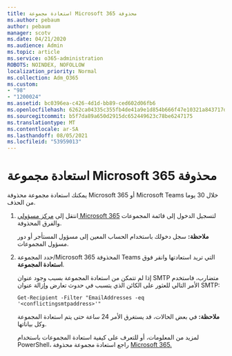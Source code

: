 ```yaml
---
title: استعادة مجموعة Microsoft 365 محذوفة
ms.author: pebaum
author: pebaum
manager: scotv
ms.date: 04/21/2020
ms.audience: Admin
ms.topic: article
ms.service: o365-administration
ROBOTS: NOINDEX, NOFOLLOW
localization_priority: Normal
ms.collection: Adm_O365
ms.custom:
- "98"
- "1200024"
ms.assetid: bc0396ea-c426-4d1d-bb89-ced602d06fb6
ms.openlocfilehash: 6262ca04335c355fb4de41a9e1d854b666f47e10321a843717d6eb951c46cafd
ms.sourcegitcommit: b5f7da89a650d2915dc652449623c78be6247175
ms.translationtype: MT
ms.contentlocale: ar-SA
ms.lasthandoff: 08/05/2021
ms.locfileid: "53959013"
---
```

# <a name="restore-a-deleted-microsoft-365-group"></a>استعادة مجموعة Microsoft 365 محذوفة

يمكنك استعادة مجموعة محذوفة Microsoft 365 أو Microsoft Teams خلال 30 يوما من الحذف.

1. انتقل إلى [مركز مسؤولي Microsoft 365](https://aka.ms/RestoreDeletedGroup) لتسجيل الدخول إلى قائمة المجموعات والفرق المحذوفة.

    **ملاحظة:** سجل دخولك باستخدام الحساب المعين إلى مسؤول المستأجر أو دور مسؤول المجموعات.

1. حدد المجموعة/Microsoft 365 المحذوفة Teams التي تريد استعادتها وانقر فوق **استعادة المجموعة**.

    إذا لم تتمكن من استعادة المجموعة بسبب وجود عنوان SMTP متضارب، فاستخدم الأمر التالي للعثور على الكائن الذي يتسبب في حدوث تعارض وإزالة عنوان SMTP:

    `Get-Recipient -Filter "EmailAddresses -eq '<conflictingsmtpaddress>'"`

    **ملاحظة:** في بعض الحالات، قد يستغرق الأمر 24 ساعة حتى يتم استعادة المجموعة وكل بياناتها.

    لمزيد من المعلومات، أو للتعرف على كيفية استعادة المجموعات باستخدام PowerShell، راجع استعادة مجموعة محذوفة [Microsoft 365.](https://go.microsoft.com/fwlink/?linkid=867802)